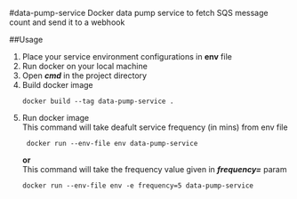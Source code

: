 #data-pump-service
Docker data pump service to fetch SQS message count and send it to a webhook

##Usage
1. Place your service environment configurations in **env** file
2. Run docker on your local machine
3. Open ***cmd*** in the project directory
4. Build docker image
    ```commandline
    docker build --tag data-pump-service .
    ```
5. Run docker image <br/>
    This command will take deafult service frequency (in mins) from env file <br/>
   ```commandline
    docker run --env-file env data-pump-service
   ```
   **or**<br/>
    This command will take the frequency value given in ***frequency=*** param
    ```commandline
    docker run --env-file env -e frequency=5 data-pump-service
    ```
    
    
   